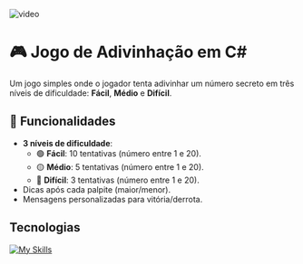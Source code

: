 ﻿![video](https://imgur.com/BPZGaZH.gif)

# 🎮 Jogo de Adivinhação em C#
Um jogo simples onde o jogador tenta adivinhar um número secreto em três níveis de dificuldade: **Fácil**, **Médio** e **Difícil**.

## 🎯 Funcionalidades
- **3 níveis de dificuldade**:
  - 🟢 **Fácil**: 10 tentativas (número entre 1 e 20).
  - 🟡 **Médio**: 5 tentativas (número entre 1 e 20).
  - 🔴 **Difícil**: 3 tentativas (número entre 1 e 20).
- Dicas após cada palpite (maior/menor).
- Mensagens personalizadas para vitória/derrota.

## Tecnologias
[![My Skills](https://skillicons.dev/icons?i=cs,dotnet,visualstudio,github,git)](https://skillicons.dev)
